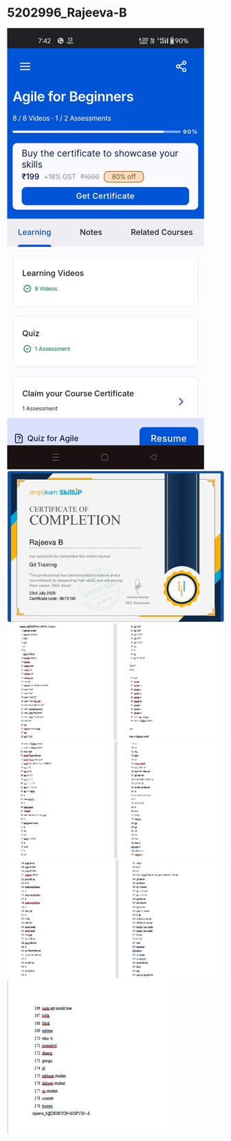 # 5202996_Rajeeva-B
<img src="https://github.com/Rajeevnayaka/5202996_Rajeeva-B/blob/main/SDLC/agile%20certificate.jpg" alt="agile certificate">

<img src="https://github.com/Rajeevnayaka/5202996_Rajeeva-B/blob/main/git/git%20training%20certificate.jpg" alt="git certificate">

<img src="https://github.com/Rajeevnayaka/5202996_Rajeeva-B/blob/main/linux/linux1.JPG" alt="linux commends">

<img src="https://github.com/Rajeevnayaka/5202996_Rajeeva-B/blob/main/linux/linux2.JPG" alt="linux commends2">

<img src="https://github.com/Rajeevnayaka/5202996_Rajeeva-B/blob/main/linux/linux3.JPG" alt="linux commend3">

<img src="https://github.com/Rajeevnayaka/5202996_Rajeeva-B/blob/main/linux/linux4.JPG" alt="linux commend4">